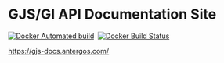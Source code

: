 # GJS/GI API Documentation Site
[![Docker Automated build](https://img.shields.io/docker/automated/antergos/gjs-docs-site.svg?style=flat-square)](https://hub.docker.com/r/antergos/gjs-docs-site/) &nbsp;[![Docker Build Status](https://img.shields.io/docker/build/antergos/gjs-docs-site.svg?style=flat-square)](https://hub.docker.com/r/antergos/gjs-docs-site/)

https://gjs-docs.antergos.com/

